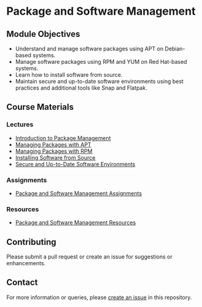 # Package and Software Management

## Module Objectives

- Understand and manage software packages using APT on Debian-based systems.
- Manage software packages using RPM and YUM on Red Hat-based systems.
- Learn how to install software from source.
- Maintain secure and up-to-date software environments using best practices and additional tools like Snap and Flatpak.

## Course Materials

### Lectures

- [Introduction to Package Management](Lectures/01_Introduction_to_Package_Management.md)
- [Managing Packages with APT](Lectures/02_Managing_Packages_with_APT.md)
- [Managing Packages with RPM](Lectures/03_Managing_Packages_with_RPM.md)
- [Installing Software from Source](Lectures/04_Installing_Software_from_Source.md)
- [Secure and Up-to-Date Software Environments](Lectures/05_Secure_and_Up-to-Date_Software_Environments.md)

### Assignments

- [Package and Software Management Assignments](Assignments/Package_and_Software_Management_Assignments.md)

### Resources

- [Package and Software Management Resources](Resources/Package_and_Software_Management_Resources.md)

## Contributing

Please submit a pull request or create an issue for suggestions or enhancements.

## Contact

For more information or queries, please [create an issue](https://github.com/moeinfatehi/LinuxForCyberSecurityCourse/issues) in this repository.